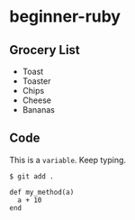 # beginner-ruby

## Grocery List
* Toast
* Toaster
* Chips
* Cheese
* Bananas

## Code

This is a `variable`. Keep typing.

```
$ git add .
```

```
def my_method(a)
  a + 10
end
```
